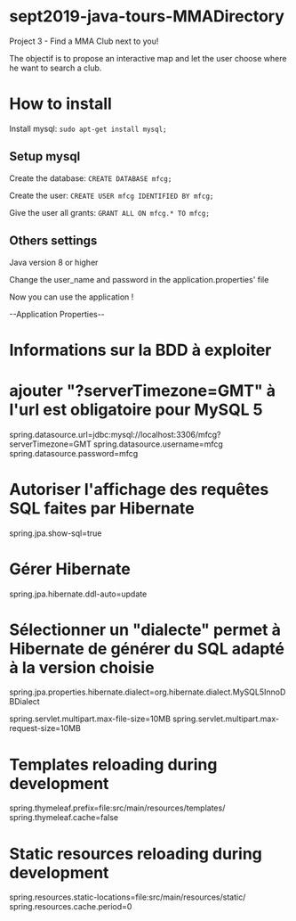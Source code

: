 # sept2019-java-tours-MMADirectory
Project 3 - Find a MMA Club next to you!

The objectif is to propose an interactive map and let the user choose where he want to search a club.

# How to install
Install mysql:
`sudo apt-get install mysql;`

## Setup mysql
Create the database:
`CREATE DATABASE mfcg;`

Create the user:
`CREATE USER mfcg IDENTIFIED BY mfcg;`

Give the user all grants:
`GRANT ALL ON mfcg.* TO mfcg;`

## Others settings
Java version 8 or higher

Change the user_name and password in the application.properties' file

Now you can use the application !


--Application Properties--
# Informations sur la BDD à exploiter
# ajouter "?serverTimezone=GMT" à l'url est obligatoire pour MySQL 5
spring.datasource.url=jdbc:mysql://localhost:3306/mfcg?serverTimezone=GMT
spring.datasource.username=mfcg
spring.datasource.password=mfcg

# Autoriser l'affichage des requêtes SQL faites par Hibernate
spring.jpa.show-sql=true

# Gérer Hibernate
spring.jpa.hibernate.ddl-auto=update

# Sélectionner un "dialecte" permet à Hibernate de générer du SQL adapté à la version choisie
spring.jpa.properties.hibernate.dialect=org.hibernate.dialect.MySQL5InnoDBDialect

spring.servlet.multipart.max-file-size=10MB
spring.servlet.multipart.max-request-size=10MB

# Templates reloading during development
spring.thymeleaf.prefix=file:src/main/resources/templates/
spring.thymeleaf.cache=false
# Static resources reloading during development
spring.resources.static-locations=file:src/main/resources/static/
spring.resources.cache.period=0
